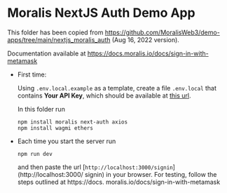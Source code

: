 
# Moralis NextJS Auth Demo App

This folder has been copied from https://github.com/MoralisWeb3/demo-apps/tree/main/nextjs_moralis_auth (Aug 16, 2022 version).

Documentation available at https://docs.moralis.io/docs/sign-in-with-metamask

- First time: 

    Using `.env.local.example` as a template, create a file `.env.local` that contains **Your API Key**, which should be available at [this url](https://admin.moralis.io/web3apis).

    In this folder run

    ```
    npm install moralis next-auth axios
    npm install wagmi ethers
    ```

- Each time you start the server run

    ```
    npm run dev
    ```
    
    and then paste the url [`http://localhost:3000/signin`](http://localhost:3000/    signin) in your browser. For testing, follow the steps outlined at https://docs.    moralis.io/docs/sign-in-with-metamask